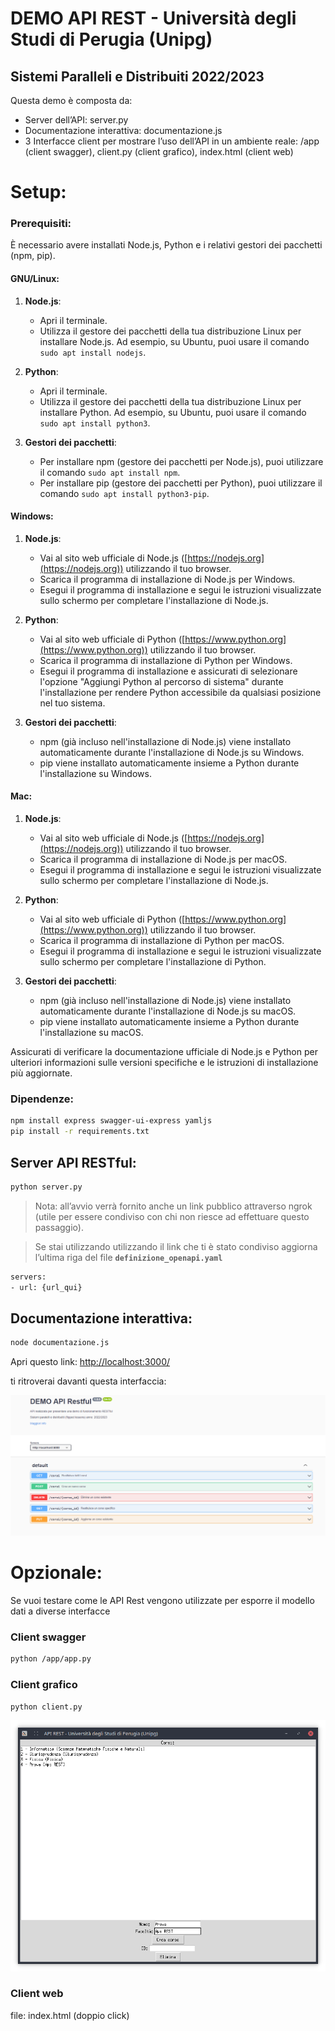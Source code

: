 # DEMO API REST - Università degli Studi di Perugia (Unipg)

## **Sistemi Paralleli e Distribuiti 2022/2023**

Questa demo è composta da:

- Server dell’API: server.py
- Documentazione interattiva: documentazione.js
- 3 Interfacce client per mostrare l’uso dell’API in un ambiente reale: /app (client swagger), client.py (client grafico), index.html (client web)

# Setup:
### Prerequisiti:
È necessario avere installati Node.js, Python e i relativi gestori dei pacchetti (npm, pip).

#### GNU/Linux:

1.  **Node.js**:
    
    *   Apri il terminale.
    *   Utilizza il gestore dei pacchetti della tua distribuzione Linux per installare Node.js. Ad esempio, su Ubuntu, puoi usare il comando `sudo apt install nodejs`.
2.  **Python**:
    
    *   Apri il terminale.
    *   Utilizza il gestore dei pacchetti della tua distribuzione Linux per installare Python. Ad esempio, su Ubuntu, puoi usare il comando `sudo apt install python3`.
3.  **Gestori dei pacchetti**:
    
    *   Per installare npm (gestore dei pacchetti per Node.js), puoi utilizzare il comando `sudo apt install npm`.
    *   Per installare pip (gestore dei pacchetti per Python), puoi utilizzare il comando `sudo apt install python3-pip`.

#### Windows:

1.  **Node.js**:
    
    *   Vai al sito web ufficiale di Node.js ([https://nodejs.org](https://nodejs.org)) utilizzando il tuo browser.
    *   Scarica il programma di installazione di Node.js per Windows.
    *   Esegui il programma di installazione e segui le istruzioni visualizzate sullo schermo per completare l'installazione di Node.js.
2.  **Python**:
    
    *   Vai al sito web ufficiale di Python ([https://www.python.org](https://www.python.org)) utilizzando il tuo browser.
    *   Scarica il programma di installazione di Python per Windows.
    *   Esegui il programma di installazione e assicurati di selezionare l'opzione "Aggiungi Python al percorso di sistema" durante l'installazione per rendere Python accessibile da qualsiasi posizione nel tuo sistema.
3.  **Gestori dei pacchetti**:
    
    *   npm (già incluso nell'installazione di Node.js) viene installato automaticamente durante l'installazione di Node.js su Windows.
    *   pip viene installato automaticamente insieme a Python durante l'installazione su Windows.

#### Mac:

1.  **Node.js**:
    
    *   Vai al sito web ufficiale di Node.js ([https://nodejs.org](https://nodejs.org)) utilizzando il tuo browser.
    *   Scarica il programma di installazione di Node.js per macOS.
    *   Esegui il programma di installazione e segui le istruzioni visualizzate sullo schermo per completare l'installazione di Node.js.
2.  **Python**:
    
    *   Vai al sito web ufficiale di Python ([https://www.python.org](https://www.python.org)) utilizzando il tuo browser.
    *   Scarica il programma di installazione di Python per macOS.
    *   Esegui il programma di installazione e segui le istruzioni visualizzate sullo schermo per completare l'installazione di Python.
3.  **Gestori dei pacchetti**:
    
    *   npm (già incluso nell'installazione di Node.js) viene installato automaticamente durante l'installazione di Node.js su macOS.
    *   pip viene installato automaticamente insieme a Python durante l'installazione su macOS.

Assicurati di verificare la documentazione ufficiale di Node.js e Python per ulteriori informazioni sulle versioni specifiche e le istruzioni di installazione più aggiornate.



### Dipendenze:

```bash
npm install express swagger-ui-express yamljs
pip install -r requirements.txt
```

## Server API RESTful:

```bash
python server.py
```

> Nota: all’avvio verrà fornito anche un link pubblico attraverso ngrok (utile per essere condiviso con chi non riesce ad effettuare questo passaggio).
> 

> Se stai utilizzando utilizzando il link che ti è stato condiviso aggiorna l’ultima riga del file **`definizione_openapi.yaml`**
> 

```bash
servers:
- url: {url_qui}
```

## Documentazione interattiva:

```bash
node documentazione.js
```

Apri questo link: [http://localhost:3000/](http://localhost:3000/) 

ti ritroverai davanti questa interfaccia: 

![Untitled](Doc.png)

# Opzionale:

Se vuoi testare come le API Rest vengono utilizzate per esporre il modello dati a diverse interfacce

### Client swagger
```bash
python /app/app.py
```
### Client grafico
```bash
python client.py
```
![Untitled](screen_client.png)

### Client web
file: index.html (doppio click)
